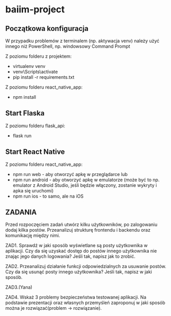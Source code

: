 # baiim-project
## Początkowa konfiguracja
W przypadku problemów z terminalem (np. aktywacja venv) należy użyć innego niż PowerShell, np. windowsowy Command Prompt

Z poziomu folderu z projektem:
- virtualenv venv
- venv\Scripts\activate
- pip install -r requirements.txt

Z poziomu folderu react_native_app:
- npm install

## Start Flaska
Z poziomu folderu flask_api:
- flask run

## Start React Native
Z poziomu folderu react_native_app:
- npm run web - aby otworzyć apkę w przeglądarce lub
- npm run android - aby otworzyć apkę w emulatorze (może być to np. emulator z Android Studio, jeśli będzie włączony, zostanie wykryty i apka się uruchomi)
- npm run ios - to samo, ale na iOS

## ZADANIA
Przed rozpoczęciem zadań utwórz kilku użytkowników, po zalogowaniu dodaj kilka postów. Przeanalizuj strukturę frontendu i backendu oraz komunikację między nimi.

ZAD1.
Sprawdź w jaki sposób wyświetlane są posty użytkownika w aplikacji. Czy da się uzyskać dostęp do postów innego użytkownika nie znając jego danych logowania? Jeśli tak, napisz jak to zrobić.

ZAD2.
Przeanalizuj działanie funkcji odpowiedzialnych za usuwanie postów. Czy da się usunąć posty innego użytkownika? Jeśli tak, napisz w jaki sposób.

ZAD3.(Yana)


ZAD4.
Wskaż 3 problemy bezpieczeństwa testowanej aplikacji. Na podstawie prezentacji oraz własnych przemyśleń zaproponuj w jaki sposób można je rozwiązać(problem -> rozwiązanie).
